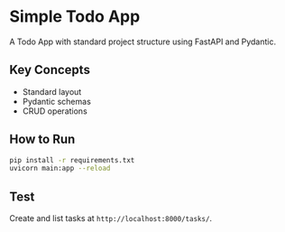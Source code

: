# Simple Todo App

A Todo App with standard project structure using FastAPI and Pydantic.

## Key Concepts
- Standard layout
- Pydantic schemas
- CRUD operations

## How to Run
```sh
pip install -r requirements.txt
uvicorn main:app --reload
```

## Test
Create and list tasks at `http://localhost:8000/tasks/`.
